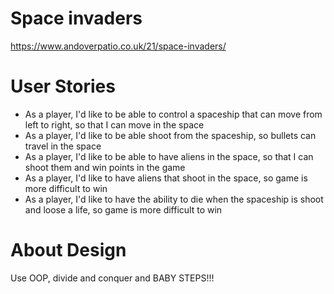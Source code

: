 # Space invaders
https://www.andoverpatio.co.uk/21/space-invaders/

# User Stories
- As a player, I'd like to be able to control a spaceship that can move from left to right, so that I can move in the space
- As a player, I'd like to be able shoot from the spaceship, so bullets can travel in the space
- As a player, I'd like to be able to have aliens in the space, so  that I can shoot them and win points in the game
- As a player, I'd like to have aliens that shoot in the space, so game is more difficult to win
- As a player, I'd like to have the ability to die when the spaceship is shoot and loose a life, so game is more difficult to win

# About Design
Use OOP, divide and conquer and BABY STEPS!!!